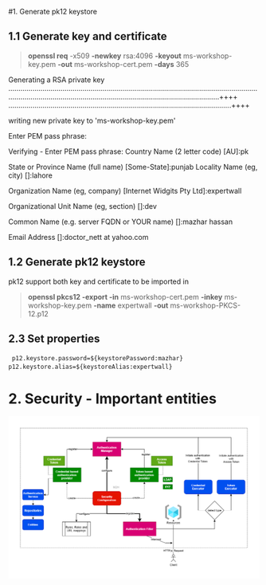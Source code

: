 #1. Generate pk12 keystore
## 1.1 Generate key and certificate
> **openssl req** -x509 **-newkey** rsa:4096 **-keyout** ms-workshop-key.pem **-out** ms-workshop-cert.pem **-days** 365

Generating a RSA private key
.....................................................................................................................................................................................................................................++++
...............................................................................................................++++

writing new private key to 'ms-workshop-key.pem'

Enter PEM pass phrase:

Verifying - Enter PEM pass phrase:
Country Name (2 letter code) [AU]:pk

State or Province Name (full name) [Some-State]:punjab
Locality Name (eg, city) []:lahore

Organization Name (eg, company) [Internet Widgits Pty Ltd]:expertwall

Organizational Unit Name (eg, section) []:dev

Common Name (e.g. server FQDN or YOUR name) []:mazhar hassan

Email Address []:doctor_nett at yahoo.com



## 1.2 Generate pk12 keystore
pk12 support both key and certificate to be imported in

>  **openssl pkcs12 -export -in** ms-workshop-cert.pem **-inkey** ms-workshop-key.pem **-name** expertwall **-out** ms-workshop-PKCS-12.p12

## 2.3 Set properties
`
p12.keystore.password=${keystorePassword:mazhar}
p12.keystore.alias=${keystoreAlias:expertwall}`

# 2. Security - Important entities
![Security - entities](spring-security-m2h.png)